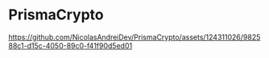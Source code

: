 # PrismaCrypto

https://github.com/NicolasAndreiDev/PrismaCrypto/assets/124311026/982588c1-d15c-4050-89c0-f41f90d5ed01



